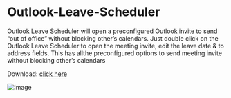 # Outlook-Leave-Scheduler
 Outlook Leave Scheduler will open a preconfigured Outlook invite to send “out of office” without blocking other’s calendars. Just double click on the Outlook Leave Scheduler to open the meeting invite, edit the leave date & to address fields. This has allthe  preconfigured options to send meeting invite without blocking other’s calendars

Download: [click here](https://raw.githubusercontent.com/Dinesh6777/Outlook-Leave-Scheduler/refs/heads/main/Outlook%20Leave%20Scheduler.exe)

 ![image](https://github.com/user-attachments/assets/c108c4e6-eebe-4af6-9fbd-6fd6dce122d6)

